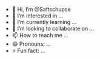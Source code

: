 - 👋 Hi, I’m @Saftschupse
- 👀 I’m interested in ...
- 🌱 I’m currently learning ...
- 💞️ I’m looking to collaborate on ...
- 📫 How to reach me ...
- 😄 Pronouns: ...
- ⚡ Fun fact: ...

<!---
Saftschupse/Saftschupse is a ✨ special ✨ repository because its `README.md` (this file) appears on your GitHub profile.
You can click the Preview link to take a look at your changes.
--->
